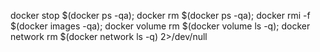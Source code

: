 docker stop \$(docker ps -qa); docker rm \$(docker ps -qa); docker rmi -f \$(docker images -qa); docker volume rm \$(docker volume ls -q); docker network rm \$(docker network ls -q) 2>/dev/null
